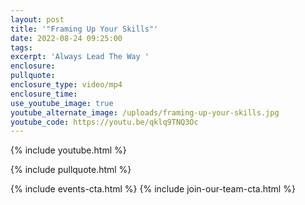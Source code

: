 ```yaml
---
layout: post
title: '"Framing Up Your Skills"'
date: 2022-08-24 09:25:00
tags:
excerpt: 'Always Lead The Way '
enclosure:
pullquote:
enclosure_type: video/mp4
enclosure_time:
use_youtube_image: true
youtube_alternate_image: /uploads/framing-up-your-skills.jpg
youtube_code: https://youtu.be/qklq9TNQ3Oc
---
```

{% include youtube.html %}

{% include pullquote.html %}

{% include events-cta.html %} {% include join-our-team-cta.html %}